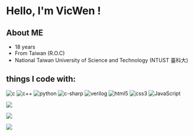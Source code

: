 # Hello, I'm VicWen !

## About ME

* 18 years
* From Taiwan (R.O.C)
* National Taiwan University of Science and Technology (NTUST 臺科大)

## things I code with:
 ![c](https://img.shields.io/static/v1?message=C&logo=C&labelColor=5c5c5c&color=1182c3&logoColor=1182c3&label=%20&style=plastic) ![c++](https://img.shields.io/static/v1?message=C%2B%2B&logo=c%2B%2B&labelColor=5c5c5c&color=7FFFD4&logoColor=7FFFD4&label=%20&style=plastic) ![python](https://img.shields.io/static/v1?message=python&logo=python&labelColor=5c5c5c&color=orange&logoColor=orange&label=%20&style=plastic) ![c-sharp](https://img.shields.io/static/v1?message=c-sharp&logo=c-sharp&labelColor=5c5c5c&color=1182c3&logoColor=white&label=%20&style=plastic) ![verilog](https://img.shields.io/static/v1?message=verilog&logo=&labelColor=5c5c5c&color=1182c3&logoColor=white&label=%20&style=plastic) ![html5](https://img.shields.io/static/v1?message=html&logo=html5&labelColor=5c5c5c&color=1182c3&logoColor=white&label=%20&style=plastic) ![css3](https://img.shields.io/static/v1?message=css&logo=css3&labelColor=5c5c5c&color=1182c3&logoColor=white&label=%20&style=plastic) ![JavaScript](https://img.shields.io/static/v1?message=JavaScript&logo=JavaScript&labelColor=5c5c5c&color=1182c3&logoColor=white&label=%20&style=plastic)
 

![](https://github-readme-stats-git-masterrstaa-rickstaa.vercel.app/api?username=vicwen0418&show_icons=true&theme=radical)

![](https://github-readme-stats-git-masterrstaa-rickstaa.vercel.app/api/top-langs?username=vicwen0418&show_icons=true&locale=en&layout=compact)

![](https://github-readme-streak-stats.herokuapp.com/?user=vicwen0418&)

